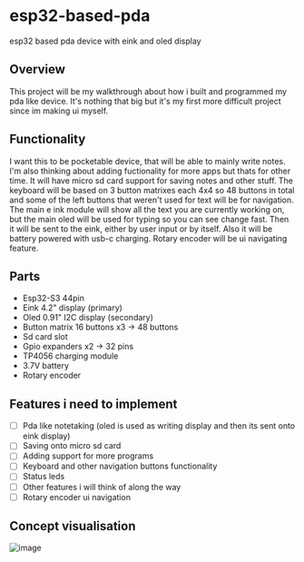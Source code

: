 # esp32-based-pda

esp32 based pda device with eink and oled display

## Overview

This project will be my walkthrough about how i built and programmed my pda like device.
It's nothing that big but it's my first more difficult project since im making ui myself.

## Functionality

I want this to be pocketable device, that will be able to mainly write notes. I'm also thinking about adding fuctionality for more apps but thats for other time. It will have micro sd card support for saving notes and other stuff. The keyboard will be based on 3 button matrixes each 4x4 so 48 buttons in total and some of the left buttons that weren't used for text will be for navigation. The main e ink module will show all the text you are currently working on, but the main oled will be used for typing so you can see change fast. Then it will be sent to the eink, either by user input or by itself. Also it will be battery powered with usb-c charging. Rotary encoder will be ui navigating feature.

## Parts

- Esp32-S3 44pin
- Eink 4.2" display (primary)
- Oled 0.91" I2C display (secondary)
- Button matrix 16 buttons x3 -> 48 buttons
- Sd card slot
- Gpio expanders x2 -> 32 pins
- TP4056 charging module
- 3.7V battery
- Rotary encoder

## Features i need to implement

- [ ] Pda like notetaking (oled is used as writing display and then its sent onto eink display)
- [ ] Saving onto micro sd card
- [ ] Adding support for more programs
- [ ] Keyboard and other navigation buttons functionality
- [ ] Status leds
- [ ] Other features i will think of along the way
- [ ] Rotary encoder ui navigation

## Concept visualisation
![image](./Images/Concepts/Esp32-based-pda-2.jpg)
